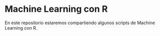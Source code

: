# Machine Learning con R
En este repositorio estaremos compartiendo algunos scripts de Machine Learning con R.
